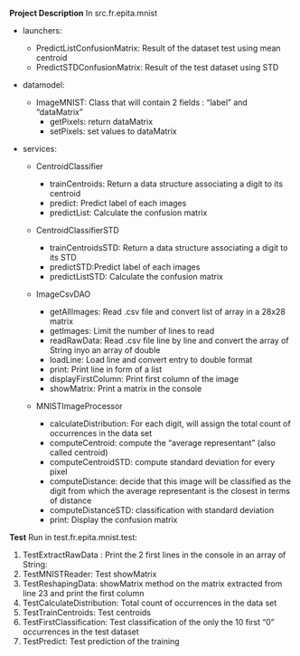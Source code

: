 
**Project Description**
In src.fr.epita.mnist
&nbsp;
- launchers:
  - PredictListConfusionMatrix: Result of the dataset test using mean centroid
  - PredictSTDConfusionMatrix: Result of the test dataset using STD
  
- datamodel:
  - ImageMNIST: Class that will contain 2 fields : “label” and “dataMatrix”
    - getPixels: return dataMatrix
    - setPixels: set values to dataMatrix

- services:
  - CentroidClassifier
    - trainCentroids: Return a data structure associating a digit to its centroid
    - predict: Predict label of each images
    - predictList: Calculate the confusion matrix
  
  - CentroidClassifierSTD
    - trainCentroidsSTD:  Return a data structure associating a digit to its STD
    - predictSTD:Predict label of each images
    - predictListSTD: Calculate the confusion matrix
  
  - ImageCsvDAO
    - getAllImages: Read .csv file and convert list of array in a 28x28 matrix
    - getImages: Limit the number of lines to read
    - readRawData: Read .csv file line by line and convert the array of String inyo an array of double
    - loadLine: Load line and convert entry to double format
    - print: Print line in form of a list
    - displayFirstColumn: Print first column of the image
    - showMatrix: Print a matrix in the console

  - MNISTImageProcessor
    - calculateDistribution: For each digit, will assign the total count of occurrences in the data set
    - computeCentroid: compute the “average representant” (also called centroid)
    - computeCentroidSTD: compute standard deviation for every pixel
    - computeDistance: decide that this image will be classified as the digit from which the average representant is the closest in terms of distance
    - computeDistanceSTD: classification with standard deviation
    - print: Display the confusion matrix

**Test**
Run in test.fr.epita.mnist.test:

1. TestExtractRawData : Print the 2 first lines in the console in an array of String:
2. TestMNISTReader: Test showMatrix
3. TestReshapingData: showMatrix method on the matrix extracted from line 23 and print the first column
4. TestCalculateDistribution: Total count of occurrences in the data set
5. TestTrainCentroids: Test centroids
6. TestFirstClassification: Test classification of the only the 10 first “0” occurrences in the test dataset
7. TestPredict: Test prediction of the training
